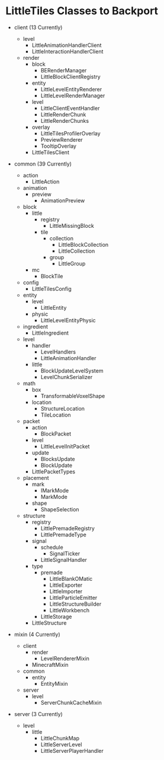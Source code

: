 # LittleTiles Classes to Backport

- client (13 Currently)
    - level
        - LittleAnimationHandlerClient
        - LittleInteractionHandlerClient
    - render
        - block
            - BERenderManager
            - LittleBlockClientRegistry
        - entity
            - LittleLevelEntityRenderer
            - LittleLevelRenderManager
        - level
            - LittleClientEventHandler
            - LittleRenderChunk
            - LittleRenderChunks
        - overlay
            - LittleTilesProfilerOverlay
            - PreviewRenderer
            - TooltipOverlay
        - LittleTilesClient

- common (39 Currently)
    - action
        - LittleAction
    - animation
        - preview
            - AnimationPreview
    - block
        - little
            - registry
                - LittleMissingBlock
            - tile
                - collection
                    - LittleBlockCollection
                    - LittleCollection
                - group
                    - LittleGroup
        - mc
            - BlockTile
    - config
        - LittleTilesConfig
    - entity
        - level
            - LittleEntity
        - physic
            - LittleLevelEntityPhysic
    - ingredient
        - LittleIngredient
    - level
        - handler
            - LevelHandlers
            - LittleAnimationHandler
        - little
            - BlockUpdateLevelSystem
            - LevelChunkSerializer
    - math
        - box
            - TransformableVoxelShape
        - location
            - StructureLocation
            - TileLocation
    - packet
        - action
            - BlockPacket
        - level
            - LittleLevelInitPacket
        - update
            - BlocksUpdate
            - BlockUpdate
        - LittlePacketTypes
    - placement
        - mark
            - IMarkMode
            - MarkMode
        - shape
            - ShapeSelection
    - structure
        - registry
            - LittlePremadeRegistry
            - LittlePremadeType
        - signal
            - schedule
                - SignalTicker
            - LittleSignalHandler
        - type
            - premade
                - LittleBlankOMatic
                - LittleExporter
                - LittleImporter
                - LittleParticleEmitter
                - LittleStructureBuilder
                - LittleWorkbench
            - LittleStorage
        - LittleStructure

- mixin (4 Currently)
    - client
        - render
            - LevelRendererMixin
        - MinecraftMixin
    - common
        - entity
            - EntityMixin
    - server
        - level
            - ServerChunkCacheMixin

- server (3 Currently)
    - level
        - little
            - LittleChunkMap
            - LittleServerLevel
            - LittleServerPlayerHandler